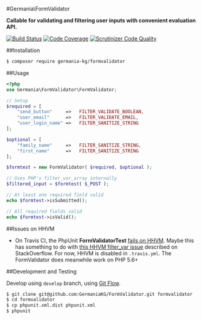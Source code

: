 #Germania\FormValidator

**Callable for validating and filtering user inputs with convenient evaluation API.**

[![Build Status](https://travis-ci.org/GermaniaKG/FormValidator.svg?branch=master)](https://travis-ci.org/GermaniaKG/FormValidator)
[![Code Coverage](https://scrutinizer-ci.com/g/GermaniaKG/FormValidator/badges/coverage.png?b=master)](https://scrutinizer-ci.com/g/GermaniaKG/FormValidator/?branch=master)
[![Scrutinizer Code Quality](https://scrutinizer-ci.com/g/GermaniaKG/FormValidator/badges/quality-score.png?b=master)](https://scrutinizer-ci.com/g/GermaniaKG/FormValidator/?branch=master)


##Installation

```bash
$ composer require germania-kg/formvalidator
```


##Usage

```php
<?php
use Germania\FormValidator\FormValidator;

// Setup
$required = [
	"send_button"     =>   FILTER_VALIDATE_BOOLEAN,
	"user_email"      =>   FILTER_VALIDATE_EMAIL,
	"user_login_name" =>   FILTER_SANITIZE_STRING
];

$optional = [
	"family_name"     =>   FILTER_SANITIZE_STRING,
	"first_name"      =>   FILTER_SANITIZE_STRING
];

$formtest = new FormValidator( $required, $optional );

// Uses PHP's filter_var_array internally
$filtered_input = $formtest( $_POST );

// At least one required field valid
echo $formtest->isSubmitted();

// All required fields valid
echo $formtest->isValid();


```


##Issues on HHVM

- On Travis CI, the PhpUnit **FormValidatorTest** [fails on HHVM](https://travis-ci.org/GermaniaKG/FormValidator/jobs/190888985). Maybe this has something to do with [this HHVM filter_var issue](http://stackoverflow.com/questions/16756576/is-there-an-alternative-to-the-filter-var-function-in-php-when-using-hhvm) described on StackOverflow. For now, HHVM is disabled in `.travis.yml`. The FormValidator does meanwhile work on PHP 5.6+

##Development and Testing

Develop using `develop` branch, using [Git Flow](https://github.com/nvie/gitflow).   

```bash
$ git clone git@github.com:GermaniaKG/FormValidator.git formvalidator
$ cd formvalidator
$ cp phpunit.xml.dist phpunit.xml
$ phpunit
```
